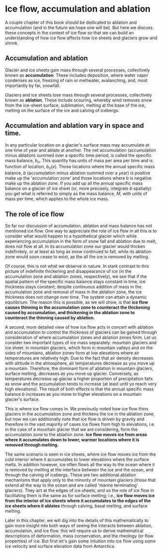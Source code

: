 # Ice flow, accumulation and ablation
A couple chapter of this book should be dedicated to ablation and accumulation (and in the future we hope one will be). But here we discuss these concepts in the context of ice flow so that we can build an understanding of how ice flow affects how ice sheets and glaciers grow and shrink.

## Accumulation and ablation
Glacier and ice sheets gain mass through several processes, collectively known as **accumulation**. These includes deposition, where water vapor condenses as ice, freezing of rain or meltwater, avalanching, and, most importantly by far, snowfall.

Glaciers and ice sheets lose mass through several processes, collectively known as **ablation**. These include scouring, whereby wind removes snow from the ice-sheet surface, sublimation, melting at the base of the ice, melting on the surface of the ice and calving of icebergs.


## Accumulation and ablation vary in space and time.
In any particular location on a glacier's surface mass may accumulate at one time of year and ablate at another. The net accumulation (accumulation minus ablation) summed over a specific time period, is called the specific mass balance, $b_n$. This quantity has units of mass per area per time and is function of location, $b_n(x)$. Those locations where the annual specific mass balance, $b$ (accumulation minus ablation summed over a year) is positive make up the 'accumulation zone' and those locations where $b$ is negative make up the ablation zone. If you add up all the annual specific mass balance on a glacier of ice sheet (or, more precisely, integrate $b$ spatially) you get what is referred to simply as the mass balance, $M$, with units of mass per time, which applies to the whole ice mass.   

## The role of ice flow
So far our discussion of accumulation, ablation and mass balance has not mentioned ice flow. One way to appreciate the role of ice flow in all this is to consider what would happen to a hypothetical glacier which while experiencing accumulation in the form of snow fall and ablation due to melt, does not flow at all. In its accumulation zone our glacier would thicken indefinitely, or at least as long as snow continued to fall, while its ablation zone would soon cease to exist, as the all the ice is removed by melting.

Of course, this is not what we observe in nature. In stark contrast to this picture of indefinite thickening and disappearance of ice (in the accumulation zone and ablation zones, respectively), we see that if the spatial pattern of the specific mass balance stays constant in time, ice thickness stays constant; despite continuous addition of mass in the accumulation zone and removal of mass in the ablation zone, the ice thickness does not change over time. The system can attain a dynamic equilibrium. The reason this is possible, as we will show, is that **ice flow causes thinning in the accumulation zone to counteract the thickening caused by accumulation, and thickening in the ablation zone to counteract the thinning caused by ablation.**

A second, more detailed view of how ice flow acts in concert with ablation and accumulation to control the thickness of glaciers can be gained through consideration of where accumulation zones and ablation zones form. Let us consider two important types of ice mass separately: mountain glaciers and ice sheet. In mountain glaciers, which form in mountain valleys and on the sides of mountains, ablation zones form at low elevations where air temperatures are relatively high. Due to the fact that air density decreases with altitude in the atmosphere, air temperatures decrease as you move up a mountain. Therefore, the dominant form of ablation in mountain glaciers, surface melting, decreases as you move up glacier. Conversely, as temperatures decrease up glacier a higher proportion of precipitation falls as snow and the accumulation tends to increase (at least until yo reach very high elevations). The result of both effects is that the annual specific mass balance $b$ increases as you move to higher elevations on a mountain glacier's surface.

This is where ice flow comes in. We previously noted how ice flow thins glaciers in the accumulation zone and thickens the ice in the ablation zone, but now we can additionally note that ice flow is driven by gravity and therefore in the vast majority of cases ice flows from high to elevations, i.e. in the case of a mountain glacier that we are considering, form the accumulation zone to the ablation zone. **Ice flow moves ice from areas where it accumulates down to lower, warmer locations where it is removed through melting.**

The same scenario is seen in ice sheets, where ice flow moves ice from the cold interior where it accumulates to lower elevations where the surface melts. In addition however, ice often flows all the way to the ocean where it is removed by melting at the interface between the ice and the ocean, and through the calving of icebergs. These are two additional ablation mechanisms that apply only to the minority of mountain glaciers (those that extend all the way to the ocean and are called 'marine terminating' glaciers). They act at the edges of ice sheets, and so the role of ice flow in facilitating them is the same as for surface melting; i.e., **ice flow moves ice from the interior of ice sheets where it accumulates to the edges of the ice sheets where it ablates** through calving, basal melting, and surface melting.

Later in this chapter, we will dig into the details of this mathematically to gain more insight into both ways of seeing the interacts between ablation, accumulation, and ice flow. this will require us to derive mathematical descriptions of deformation, mass conservation, and the rheology (or flow properties) of ice. But first let's gain some intuition into ice flow using some ice velocity and surface elevation data from Antarctica.
